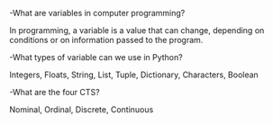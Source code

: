 -What are variables in computer programming?

In programming, a variable is a value that can change, depending on conditions or on information passed to the program.

-What types of variable can we use in Python?

Integers, Floats, String, List, Tuple, Dictionary, Characters, Boolean

-What are the four CTS?

Nominal, Ordinal, Discrete, Continuous
